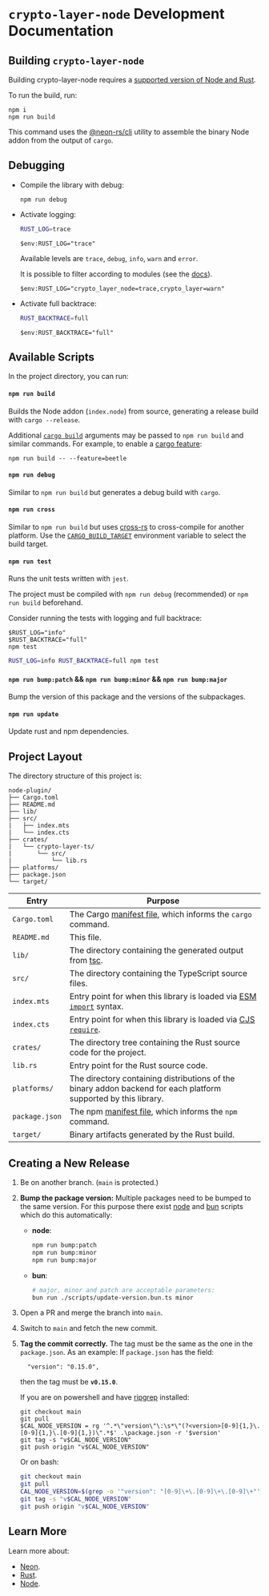 # `crypto-layer-node` Development Documentation

## Building `crypto-layer-node`

Building crypto-layer-node requires a [supported version of Node and Rust](https://github.com/neon-bindings/neon#platform-support).

To run the build, run:

```pwsh
npm i
npm run build
```

This command uses the [@neon-rs/cli](https://www.npmjs.com/package/@neon-rs/cli) utility to assemble the binary Node addon from the output of `cargo`.

## Debugging

- Compile the library with debug:

    ```
    npm run debug
    ```

- Activate logging:

    ```bash
    RUST_LOG=trace
    ```

    ```pwsh
    $env:RUST_LOG="trace"
    ```

    Available levels are `trace`, `debug`, `info`, `warn` and `error`.

    It is possible to filter according to modules (see the [docs](https://docs.rs/tracing-subscriber/latest/tracing_subscriber/filter/struct.EnvFilter.html)).

    ```pwsh
    $env:RUST_LOG="crypto_layer_node=trace,crypto_layer=warn"
    ```

- Activate full backtrace:

    ```bash
    RUST_BACKTRACE=full
    ```

    ```pwsh
    $env:RUST_BACKTRACE="full"
    ```

## Available Scripts

In the project directory, you can run:

#### `npm run build`

Builds the Node addon (`index.node`) from source, generating a release build with `cargo --release`.

Additional [`cargo build`](https://doc.rust-lang.org/cargo/commands/cargo-build.html) arguments may be passed to `npm run build` and similar commands. For example, to enable a [cargo feature](https://doc.rust-lang.org/cargo/reference/features.html):

```
npm run build -- --feature=beetle
```

#### `npm run debug`

Similar to `npm run build` but generates a debug build with `cargo`.

#### `npm run cross`

Similar to `npm run build` but uses [cross-rs](https://github.com/cross-rs/cross) to cross-compile for another platform. Use the [`CARGO_BUILD_TARGET`](https://doc.rust-lang.org/cargo/reference/config.html#buildtarget) environment variable to select the build target.

#### `npm run test`

Runs the unit tests written with `jest`.

The project must be compiled with `npm run debug` (recommended) or `npm run build` beforehand.

Consider running the tests with logging and full backtrace:

```pwsh
$RUST_LOG="info"
$RUST_BACKTRACE="full"
npm test
```

```bash
RUST_LOG=info RUST_BACKTRACE=full npm test
```

#### `npm run bump:patch` && `npm run bump:minor` && `npm run bump:major`

Bump the version of this package and the versions of the subpackages.

#### `npm run update`

Update rust and npm dependencies.

## Project Layout

The directory structure of this project is:

```
node-plugin/
├── Cargo.toml
├── README.md
├── lib/
├── src/
|   ├── index.mts
|   └── index.cts
├── crates/
|   └── crypto-layer-ts/
|       └── src/
|           └── lib.rs
├── platforms/
├── package.json
└── target/
```

| Entry          | Purpose                                                                                                                            |
| -------------- | ---------------------------------------------------------------------------------------------------------------------------------- |
| `Cargo.toml`   | The Cargo [manifest file](https://doc.rust-lang.org/cargo/reference/manifest.html), which informs the `cargo` command.             |
| `README.md`    | This file.                                                                                                                         |
| `lib/`         | The directory containing the generated output from [tsc](https://typescriptlang.org).                                              |
| `src/`         | The directory containing the TypeScript source files.                                                                              |
| `index.mts`    | Entry point for when this library is loaded via [ESM `import`](https://nodejs.org/api/esm.html#modules-ecmascript-modules) syntax. |
| `index.cts`    | Entry point for when this library is loaded via [CJS `require`](https://nodejs.org/api/modules.html#requireid).                    |
| `crates/`      | The directory tree containing the Rust source code for the project.                                                                |
| `lib.rs`       | Entry point for the Rust source code.                                                                                              |
| `platforms/`   | The directory containing distributions of the binary addon backend for each platform supported by this library.                    |
| `package.json` | The npm [manifest file](https://docs.npmjs.com/cli/v7/configuring-npm/package-json), which informs the `npm` command.              |
| `target/`      | Binary artifacts generated by the Rust build.                                                                                      |

## Creating a New Release

1. Be on another branch. (`main` is protected.)
2. **Bump the package version:**
    Multiple packages need to be bumped to the same version.
    For this purpose there exist [node](https://nodejs.org/en) and [bun](https://bun.sh/) scripts which do this automatically:
    * **node**:
        ```sh
        npm run bump:patch
        npm run bump:minor
        npm run bump:major
        ```
    * **bun**:
        ```sh
        # major, minor and patch are acceptable parameters:
        bun run ./scripts/update-version.bun.ts minor
        ```
3. Open a PR and merge the branch into `main`.
4. Switch to `main` and fetch the new commit.
5. **Tag the commit correctly.**
    The tag must be the same as the one in the `package.json`.
    As an example: If `package.json` has the field:
    ```jsonc
      "version": "0.15.0",
    ```
    then the tag must be **`v0.15.0`**.

    If you are on powershell and have [ripgrep](https://github.com/BurntSushi/ripgrep) installed:   
    ```pwsh
    git checkout main
    git pull
    $CAL_NODE_VERSION = rg '^.*\"version\"\:\s*\"(?<version>[0-9]{1,}\.[0-9]{1,}\.[0-9]{1,})\".*$' .\package.json -r '$version'
    git tag -s "v$CAL_NODE_VERSION"
    git push origin "v$CAL_NODE_VERSION"
    ```

    Or on bash:
    ```bash
    git checkout main
    git pull
    CAL_NODE_VERSION=$(grep -o '"version": "[0-9]\+\.[0-9]\+\.[0-9]\+"' package.json | grep -o '[0-9]\+\.[0-9]\+\.[0-9]\+')
    git tag -s "v$CAL_NODE_VERSION"
    git push origin "v$CAL_NODE_VERSION"
    ```

## Learn More

Learn more about:

- [Neon](https://neon-bindings.com).
- [Rust](https://www.rust-lang.org).
- [Node](https://nodejs.org).
